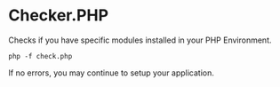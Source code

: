 # Checker.PHP

Checks if you have specific modules installed in your PHP Environment.

	php -f check.php

If no errors, you may continue to setup your application.
